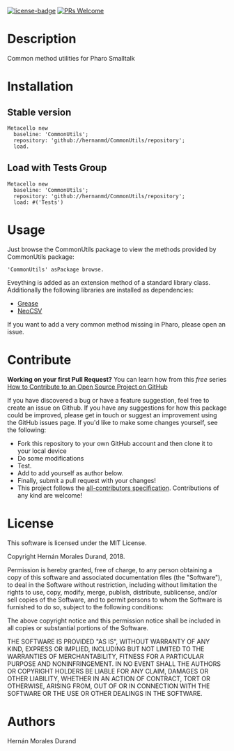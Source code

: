 [![license-badge](https://img.shields.io/badge/license-MIT-blue.svg)](https://img.shields.io/badge/license-MIT-blue.svg)
[![PRs Welcome](https://img.shields.io/badge/PRs-welcome-brightgreen.svg?style=flat-square)](http://makeapullrequest.com)

# Description

Common method utilities for Pharo Smalltalk

# Installation

## Stable version

[//]: # (pi)
```smalltalk
Metacello new	
  baseline: 'CommonUtils';	
  repository: 'github://hernanmd/CommonUtils/repository';	
  load.
```

## Load with Tests Group

```smalltalk
Metacello new	
  baseline: 'CommonUtils';	
  repository: 'github://hernanmd/CommonUtils/repository';	
  load: #('Tests')
```

# Usage

Just browse the CommonUtils package to view the methods provided by CommonUtils package: 

```smalltalk
'CommonUtils' asPackage browse.
```

Eveything is added as an extension method of a standard library class. Additionally the following libraries are installed as dependencies:

- [Grease](https://github.com/SeasideSt/Grease)
- [NeoCSV](https://github.com/svenvc/NeoCSV)

If you want to add a very common method missing in Pharo, please open an issue.

# Contribute

**Working on your first Pull Request?** You can learn how from this *free* series [How to Contribute to an Open Source Project on GitHub](https://egghead.io/series/how-to-contribute-to-an-open-source-project-on-github)

If you have discovered a bug or have a feature suggestion, feel free to create an issue on Github.
If you have any suggestions for how this package could be improved, please get in touch or suggest an improvement using the GitHub issues page.
If you'd like to make some changes yourself, see the following:    

  - Fork this repository to your own GitHub account and then clone it to your local device
  - Do some modifications
  - Test.
  - Add <your GitHub username> to add yourself as author below.
  - Finally, submit a pull request with your changes!
  - This project follows the [all-contributors specification](https://github.com/kentcdodds/all-contributors). Contributions of any kind are welcome!

# License
	
This software is licensed under the MIT License.

Copyright Hernán Morales Durand, 2018.

Permission is hereby granted, free of charge, to any person obtaining a copy of this software and associated documentation files (the "Software"), to deal in the Software without restriction, including without limitation the rights to use, copy, modify, merge, publish, distribute, sublicense, and/or sell copies of the Software, and to permit persons to whom the Software is furnished to do so, subject to the following conditions:

The above copyright notice and this permission notice shall be included in all copies or substantial portions of the Software.

THE SOFTWARE IS PROVIDED "AS IS", WITHOUT WARRANTY OF ANY KIND, EXPRESS OR IMPLIED, INCLUDING BUT NOT LIMITED TO THE WARRANTIES OF MERCHANTABILITY, FITNESS FOR A PARTICULAR PURPOSE AND NONINFRINGEMENT. IN NO EVENT SHALL THE AUTHORS OR COPYRIGHT HOLDERS BE LIABLE FOR ANY CLAIM, DAMAGES OR OTHER LIABILITY, WHETHER IN AN ACTION OF CONTRACT, TORT OR OTHERWISE, ARISING FROM, OUT OF OR IN CONNECTION WITH THE SOFTWARE OR THE USE OR OTHER DEALINGS IN THE SOFTWARE.

# Authors

Hernán Morales Durand

